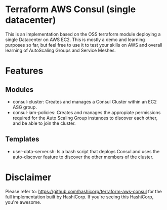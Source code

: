 # Terraform AWS Consul (single datacenter)

This is an implementation based on the OSS terraform module deploying a single Datacenter on AWS EC2. This is mostly a demo and learning purposes so far, but feel free to use it to test your skills on AWS and overall learning of AutoScaling Groups and Service Meshes.

# Features
## Modules 
* consul-cluster: Creates and manages a Consul Cluster within an EC2 ASG group.
* consul-iam-policies: Creates and manages the appropiate permissions required for the Auto Scaling Group instances to discover each other, and be able to join the cluster.

## Templates
* user-data-server.sh: Is a bash script that deploys Consul and uses the auto-discover feature to discover the other members of the cluster.

# Disclaimer
Please refer to: https://github.com/hashicorp/terraform-aws-consul for the full implementation built by HashiCorp. If you're seeing this HashiCorp, you're awesome.